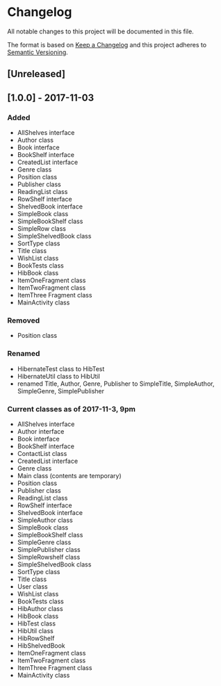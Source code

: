 # Changelog
All notable changes to this project will be documented in this file.

The format is based on [Keep a Changelog](http://keepachangelog.com/en/1.0.0/)
and this project adheres to [Semantic Versioning](http://semver.org/spec/v2.0.0.html).

## [Unreleased]

## [1.0.0] - 2017-11-03
### Added
- AllShelves interface
- Author class
- Book interface
- BookShelf interface
- CreatedList interface
- Genre class
- Position class
- Publisher class
- ReadingList class
- RowShelf interface
- ShelvedBook interface
- SimpleBook class
- SimpleBookShelf class
- SimpleRow class
- SimpleShelvedBook class
- SortType class
- Title class
- WishList class
- BookTests class
- HibBook class
- ItemOneFragment class
- ItemTwoFragment class
- ItemThree Fragment class
- MainActivity class

### Removed
- Position class

### Renamed
- HibernateTest class to HibTest
- HibernateUtil class to HibUtil
- renamed Title, Author, Genre, Publisher to SimpleTitle, SimpleAuthor, SimpleGenre, SimplePublisher

### Current classes as of 2017-11-3, 9pm
- AllShelves interface
- Author interface
- Book interface
- BookShelf interface
- ContactList class
- CreatedList interface
- Genre class
- Main class (contents are temporary)
- Position class
- Publisher class
- ReadingList class
- RowShelf interface
- ShelvedBook interface
- SimpleAuthor class
- SimpleBook class
- SimpleBookShelf class
- SimpleGenre class
- SimplePublisher class
- SimpleRowshelf class
- SimpleShelvedBook class
- SortType class
- Title class
- User class
- WishList class
- BookTests class
- HibAuthor class
- HibBook class
- HibTest class
- HibUtil class
- HibRowShelf
- HibShelvedBook
- ItemOneFragment class
- ItemTwoFragment class
- ItemThree Fragment class
- MainActivity class
